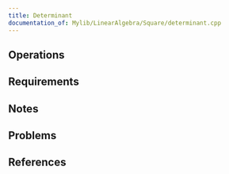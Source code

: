 ```yaml
---
title: Determinant
documentation_of: Mylib/LinearAlgebra/Square/determinant.cpp
---
```


## Operations

## Requirements

## Notes

## Problems

## References
